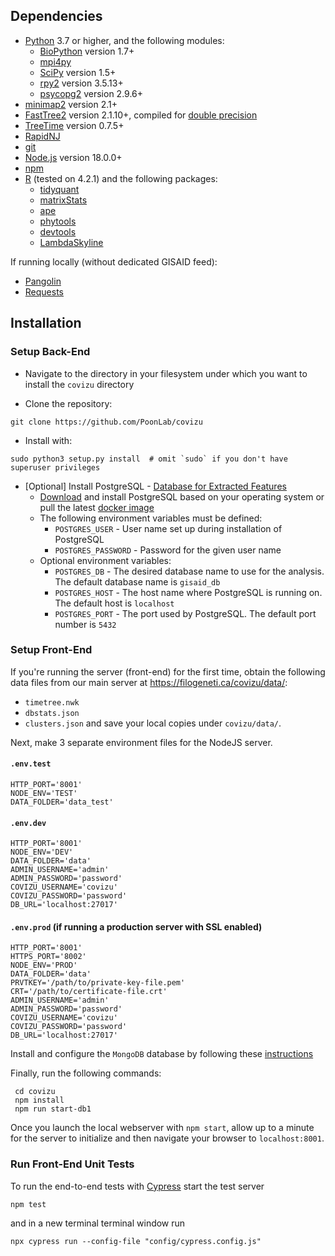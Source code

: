 ## Dependencies

* [Python](https://www.python.org/) 3.7 or higher, and the following modules:
  * [BioPython](https://biopython.org/) version 1.7+
  * [mpi4py](https://pypi.org/project/mpi4py/)
  * [SciPy](https://www.scipy.org/) version 1.5+
  * [rpy2](https://rpy2.github.io/doc/latest/html/index.html) version 3.5.13+
  * [psycopg2](https://pypi.org/project/psycopg2/) version 2.9.6+
* [minimap2](https://github.com/lh3/minimap2) version 2.1+ 
* [FastTree2](http://www.microbesonline.org/fasttree/) version 2.1.10+, compiled for [double precision](http://www.microbesonline.org/fasttree/#BranchLen)
* [TreeTime](https://github.com/neherlab/treetime) version 0.7.5+
* [RapidNJ](https://birc.au.dk/software/rapidnj/)
* [git](https://git-scm.com/)
* [Node.js](https://nodejs.org/en/download/) version 18.0.0+
* [npm](https://docs.npmjs.com/about-npm-versions)
* [R](https://cran.r-project.org/) (tested on 4.2.1) and the following packages:
  * [tidyquant](https://cran.r-project.org/web/packages/tidyquant/index.html)
  * [matrixStats](https://cran.rstudio.com/web/packages/matrixStats/index.html)
  * [ape](https://cran.r-project.org/web/packages/ape/index.html)
  * [phytools](https://cran.r-project.org/web/packages/phytools/index.html)
  * [devtools](https://cran.r-project.org/web/packages/devtools/index.html)
  * [LambdaSkyline](https://github.com/phoscheit/LambdaSkyline)

If running locally (without dedicated GISAID feed):
* [Pangolin](https://github.com/cov-lineages/pangolin/)
* [Requests](https://pypi.org/project/requests/)


## Installation

### Setup Back-End

* Navigate to the directory in your filesystem under which you want to install the `covizu` directory

* Clone the repository:
```
git clone https://github.com/PoonLab/covizu
```

* Install with:
```
sudo python3 setup.py install  # omit `sudo` if you don't have superuser privileges
```

* [Optional] Install PostgreSQL - [Database for Extracted Features](https://github.com/PoonLab/covizu/issues/485)
  * [Download](https://www.postgresql.org/download/) and install PostgreSQL based on your operating system or pull the latest [docker image](https://hub.docker.com/_/postgres)
  * The following environment variables must be defined:
    * `POSTGRES_USER` - User name set up during installation of PostgreSQL
    * `POSTGRES_PASSWORD` - Password for the given user name
  * Optional environment variables:
    * `POSTGRES_DB` - The desired database name to use for the analysis. The default database name is `gisaid_db`
    * `POSTGRES_HOST` - The host name where PostgreSQL is running on. The default host is `localhost`
    * `POSTGRES_PORT` - The port used by PostgreSQL. The default port number is `5432`

### Setup Front-End

If you're running the server (front-end) for the first time, obtain the following data files from our main server at 
https://filogeneti.ca/covizu/data/:
* `timetree.nwk`
* `dbstats.json`
* `clusters.json`
and save your local copies under `covizu/data/`.

Next, make 3 separate environment files for the NodeJS server. 
#### `.env.test`
```
HTTP_PORT='8001'
NODE_ENV='TEST'
DATA_FOLDER='data_test'
```
#### `.env.dev`
```
HTTP_PORT='8001'
NODE_ENV='DEV'
DATA_FOLDER='data'
ADMIN_USERNAME='admin'
ADMIN_PASSWORD='password'
COVIZU_USERNAME='covizu'
COVIZU_PASSWORD='password'
DB_URL='localhost:27017'
```
#### `.env.prod` (if running a production server with SSL enabled)
```
HTTP_PORT='8001'
HTTPS_PORT='8002'
NODE_ENV='PROD'
DATA_FOLDER='data'
PRVTKEY='/path/to/private-key-file.pem'
CRT='/path/to/certificate-file.crt'
ADMIN_USERNAME='admin'
ADMIN_PASSWORD='password'
COVIZU_USERNAME='covizu'
COVIZU_PASSWORD='password'
DB_URL='localhost:27017'
```

Install and configure the `MongoDB` database by following these [instructions](DBINSTALL.md)

Finally, run the following commands:
```
 cd covizu
 npm install
 npm run start-db1
```

Once you launch the local webserver with `npm start`, allow up to a minute for the server to initialize and then navigate your browser to `localhost:8001`.

### Run Front-End Unit Tests

To run the end-to-end tests with [Cypress](http://cypress.io) start the test server
```
npm test
```
and in a new terminal terminal window run 
```
npx cypress run --config-file "config/cypress.config.js"
```